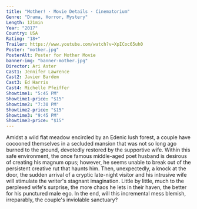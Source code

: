 ```yaml
---
title: "Mother! · Movie Details · Cinematorium"
Genre: "Drama, Horror, Mystery"
Length: 121min
Year: "2017"
Country: USA
Rating: "18+"
Trailer: https://www.youtube.com/watch?v=XpICoc65uh0
Poster: "mother.jpg"
PosterAlt: Poster for Mother Movie
banner-img: "banner-mother.jpg"
Director: Ari Aster
Cast1: Jennifer Lawrence
Cast2: Javier Bardem
Cast3: Ed Harris
Cast4: Michelle Pfeiffer
Showtime1: "5:45 PM"
Showtime1-price: "$15"
Showtime2: "7:30 PM"
Showtime2-price: "$15"
Showtime3: "9:45 PM"
Showtime3-price: "$15"
---
```

Amidst a wild flat meadow encircled by an Edenic lush forest, a couple have cocooned themselves in a secluded mansion that was not so long ago burned to the ground, devotedly restored by the supportive wife. Within this safe environment, the once famous middle-aged poet husband is desirous of creating his magnum opus; however, he seems unable to break out of the persistent creative rut that haunts him. Then, unexpectedly, a knock at the door, the sudden arrival of a cryptic late-night visitor and his intrusive wife will stimulate the writer's stagnant imagination. Little by little, much to the perplexed wife's surprise, the more chaos he lets in their haven, the better for his punctured male ego. In the end, will this incremental mess blemish, irreparably, the couple's inviolable sanctuary?
